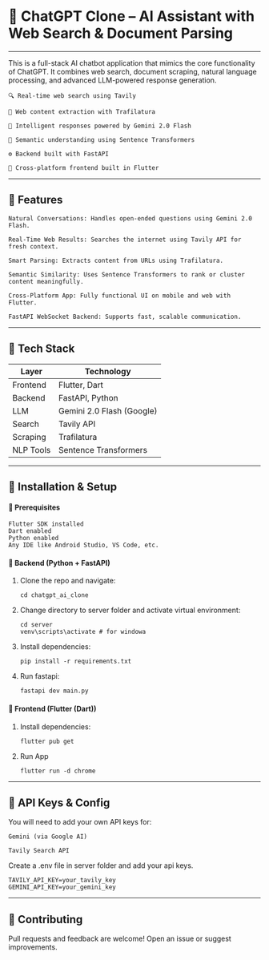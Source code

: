 # 💬 ChatGPT Clone – AI Assistant with Web Search & Document Parsing
---
This is a full-stack AI chatbot application that mimics the core functionality of ChatGPT. It combines web search, document scraping, natural language processing, and advanced LLM-powered response generation.

    🔍 Real-time web search using Tavily

    📄 Web content extraction with Trafilatura

    🧠 Intelligent responses powered by Gemini 2.0 Flash

    📐 Semantic understanding using Sentence Transformers

    ⚙️ Backend built with FastAPI

    🎨 Cross-platform frontend built in Flutter
---
## 🚀 Features

    Natural Conversations: Handles open-ended questions using Gemini 2.0 Flash.

    Real-Time Web Results: Searches the internet using Tavily API for fresh context.

    Smart Parsing: Extracts content from URLs using Trafilatura.

    Semantic Similarity: Uses Sentence Transformers to rank or cluster content meaningfully.

    Cross-Platform App: Fully functional UI on mobile and web with Flutter.

    FastAPI WebSocket Backend: Supports fast, scalable communication.
---
## 🧠 Tech Stack
| Layer     | Technology                          |
| --------- | ----------------------------------- |
| Frontend  | Flutter, Dart                       |
| Backend   | FastAPI, Python                     |
| LLM       | Gemini 2.0 Flash (Google)           |
| Search    | Tavily API                          |
| Scraping  | Trafilatura                         |
| NLP Tools | Sentence Transformers               |
---
## 🔧 Installation & Setup

#### 📍 Prerequisites

    Flutter SDK installed
    Dart enabled
    Python enabled
    Any IDE like Android Studio, VS Code, etc.

#### 📌 Backend (Python + FastAPI)
1. Clone the repo and navigate:
    ```
    cd chatgpt_ai_clone
    ```
2. Change directory to server folder and activate virtual environment:
    ```
    cd server
    venv\scripts\activate # for windowa
    ```
3. Install dependencies:
    ```
    pip install -r requirements.txt
    ```
4. Run fastapi:
    ```
    fastapi dev main.py
    ```

#### 📌 Frontend (Flutter (Dart))
1. Install dependencies:
    ```
    flutter pub get
    ```
2. Run App
    ```
    flutter run -d chrome
    ```
---
## 🔐 API Keys & Config

You will need to add your own API keys for:

    Gemini (via Google AI)

    Tavily Search API

Create a .env file in server folder and add your api keys.

    TAVILY_API_KEY=your_tavily_key
    GEMINI_API_KEY=your_gemini_key
---
## 🤝 Contributing

Pull requests and feedback are welcome! Open an issue or suggest improvements.